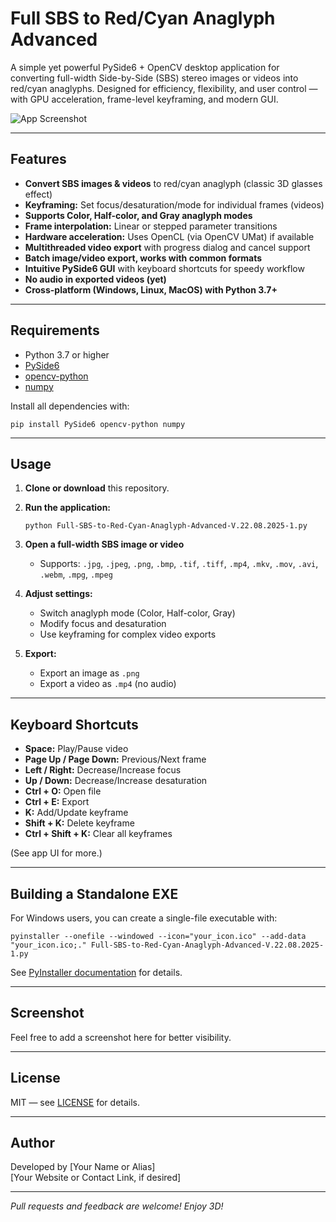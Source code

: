 # Full SBS to Red/Cyan Anaglyph Advanced

A simple yet powerful PySide6 + OpenCV desktop application for converting full-width Side-by-Side (SBS) stereo images or videos into red/cyan anaglyphs. Designed for efficiency, flexibility, and user control — with GPU acceleration, frame-level keyframing, and modern GUI.

![App Screenshot](<img width="1366" height="768" alt="image" src="https://github.com/user-attachments/assets/50b75746-4052-4304-967a-1ff4fc8fa308" />)

---

## Features

- **Convert SBS images & videos** to red/cyan anaglyph (classic 3D glasses effect)
- **Keyframing:** Set focus/desaturation/mode for individual frames (videos)
- **Supports Color, Half-color, and Gray anaglyph modes**
- **Frame interpolation:** Linear or stepped parameter transitions
- **Hardware acceleration:** Uses OpenCL (via OpenCV UMat) if available
- **Multithreaded video export** with progress dialog and cancel support
- **Batch image/video export, works with common formats**
- **Intuitive PySide6 GUI** with keyboard shortcuts for speedy workflow
- **No audio in exported videos (yet)**
- **Cross-platform (Windows, Linux, MacOS) with Python 3.7+**

---

## Requirements

- Python 3.7 or higher
- [PySide6](https://pypi.org/project/PySide6/)
- [opencv-python](https://pypi.org/project/opencv-python/)
- [numpy](https://pypi.org/project/numpy/)

Install all dependencies with:

```
pip install PySide6 opencv-python numpy
```

---

## Usage

1. **Clone or download** this repository.
2. **Run the application:**

   ```
   python Full-SBS-to-Red-Cyan-Anaglyph-Advanced-V.22.08.2025-1.py
   ```

3. **Open a full-width SBS image or video**
   - Supports: `.jpg`, `.jpeg`, `.png`, `.bmp`, `.tif`, `.tiff`, `.mp4`, `.mkv`, `.mov`, `.avi`, `.webm`, `.mpg`, `.mpeg`

4. **Adjust settings:**
   - Switch anaglyph mode (Color, Half-color, Gray)
   - Modify focus and desaturation
   - Use keyframing for complex video exports

5. **Export:**
   - Export an image as `.png`
   - Export a video as `.mp4` (no audio)

---

## Keyboard Shortcuts

- **Space:** Play/Pause video
- **Page Up / Page Down:** Previous/Next frame
- **Left / Right:** Decrease/Increase focus
- **Up / Down:** Decrease/Increase desaturation
- **Ctrl + O:** Open file
- **Ctrl + E:** Export
- **K:** Add/Update keyframe
- **Shift + K:** Delete keyframe
- **Ctrl + Shift + K:** Clear all keyframes

(See app UI for more.)

---

## Building a Standalone EXE

For Windows users, you can create a single-file executable with:

```
pyinstaller --onefile --windowed --icon="your_icon.ico" --add-data "your_icon.ico;." Full-SBS-to-Red-Cyan-Anaglyph-Advanced-V.22.08.2025-1.py
```

See [PyInstaller documentation](https://pyinstaller.org/) for details.

---

## Screenshot

Feel free to add a screenshot here for better visibility.

---

## License

MIT — see [LICENSE](LICENSE) for details.

---

## Author

Developed by [Your Name or Alias]  
[Your Website or Contact Link, if desired]

---

*Pull requests and feedback are welcome! Enjoy 3D!*
